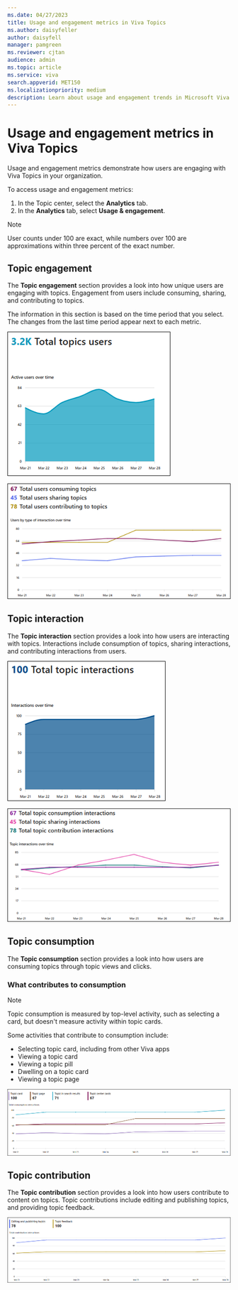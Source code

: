 ```yaml
---
ms.date: 04/27/2023
title: Usage and engagement metrics in Viva Topics
ms.author: daisyfeller
author: daisyfell
manager: pamgreen
ms.reviewer: cjtan
audience: admin
ms.topic: article
ms.service: viva
search.appverid: MET150
ms.localizationpriority: medium
description: Learn about usage and engagement trends in Microsoft Viva Topics.
---
```


# Usage and engagement metrics in Viva Topics

Usage and engagement metrics demonstrate how users are engaging with Viva Topics in your organization.

To access usage and engagement metrics:

1. In the Topic center, select the **Analytics** tab.
2. In the **Analytics** tab, select **Usage & engagement**.

>[!NOTE]
>User counts under 100 are exact, while numbers over 100 are approximations within three percent of the exact number.

## Topic engagement

The **Topic engagement** section provides a look into how unique users are engaging with topics. Engagement from users include consuming, sharing, and contributing to topics.

The information in this section is based on the time period that you select. The changes from the last time period appear next to each metric.

![Screenshot of total topics users graph.](../media/knowledge-management/total-topics-users-graph.png)

![Screenshot of engagement metrics.](../media/knowledge-management/engagement-metrics.png)

## Topic interaction

The **Topic interaction** section provides a look into how users are interacting with topics. Interactions include consumption of topics, sharing interactions, and contributing interactions from users.

![Screenshot of total topic interactions graph.](../media/knowledge-management/total-topic-interactions-graph.png)

![Screenshot of total topic interactions metrics.](../media/knowledge-management/topic-interaction-metrics.png)

## Topic consumption

The **Topic consumption** section provides a look into how users are consuming topics through topic views and clicks.

### What contributes to consumption

>[!NOTE]
>Topic consumption is measured by top-level activity, such as selecting a card, but doesn't measure activity within topic cards.

Some activities that contribute to consumption include:

- Selecting topic card, including from other Viva apps
- Viewing a topic card
- Viewing a topic pill
- Dwelling on a topic card
- Viewing a topic page

![Screenshot of total topic consumption metrics.](../media/knowledge-management/topic-consumption-metrics.png)

## Topic contribution

The **Topic contribution** section provides a look into how users contribute to content on topics. Topic contributions include editing and publishing topics, and providing topic feedback.

![Screenshot of total topic contribution metrics.](../media/knowledge-management/topic-contribution-metrics.png)
